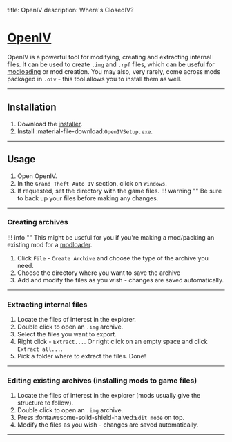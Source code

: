 title: OpenIV
description: Where's ClosedIV?

# [OpenIV](https://openiv.com/)

OpenIV is a powerful tool for modifying, creating and extracting internal files. It can be used to create `.img` and `.rpf` files, which can be useful for [modloading](../../extras/modloading.md) or mod creation. You may also, very rarely, come across mods packaged in `.oiv` - this tool allows you to install them as well.

---

## Installation

1. Download the [installer](https://openiv.com/).
2. Install :material-file-download:`OpenIVSetup.exe`.

---

## Usage

1. Open OpenIV.
2. In the `Grand Theft Auto IV` section, click on `Windows`.
3. If requested, set the directory with the game files.
!!! warning ""
    Be sure to back up your files before making any changes.

---

### Creating archives

!!! info ""
    This might be useful for you if you're making a mod/packing an existing mod for a [modloader](../../extras/modloading.md).

1. Click `File` - `Create Archive` and choose the type of the archive you need.
2. Choose the directory where you want to save the archive
3. Add and modify the files as you wish - changes are saved automatically.

---

### Extracting internal files

1. Locate the files of interest in the explorer.
2. Double click to open an `.img` archive.
3. Select the files you want to export.
4. Right click - `Extract...`. Or right click on an empty space and click `Extract all...`.
5. Pick a folder where to extract the files. Done!

---

### Editing existing archives (installing mods to game files)

1. Locate the files of interest in the explorer (mods usually give the structure to follow).
2. Double click to open an `.img` archive.
3. Press :fontawesome-solid-shield-halved:`Edit mode` on top.
4. Modify the files as you wish - changes are saved automatically.

---